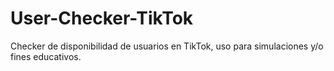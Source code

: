 # User-Checker-TikTok
Checker de disponibilidad de usuarios en TikTok, uso para simulaciones y/o fines educativos.
